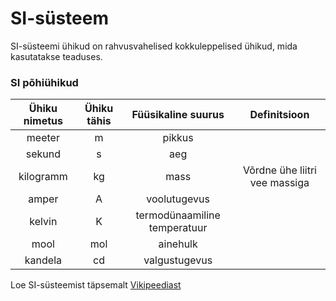 # SI-süsteem

SI-süsteemi ühikud on rahvusvahelised kokkuleppelised ühikud, mida kasutatakse teaduses.

### SI põhiühikud

<div class="table" markdown="1">

| Ühiku nimetus | Ühiku tähis |      Füüsikaline suurus      |         Definitsioon          |
| :-----------: | :---------: | :--------------------------: | :---------------------------: |
|    meeter     |      m      |            pikkus            |
|    sekund     |      s      |             aeg              |
|   kilogramm   |     kg      |             mass             | Võrdne ühe liitri vee massiga |
|     amper     |      A      |         voolutugevus         |
|    kelvin     |      K      | termodünaamiline temperatuur |
|     mool      |     mol     |           ainehulk           |
|    kandela    |     cd      |        valgustugevus         |

</div>

Loe SI-süsteemist täpsemalt [Vikipeediast](https://et.wikipedia.org/wiki/SI-s%C3%BCsteemi_%C3%BChikud)
